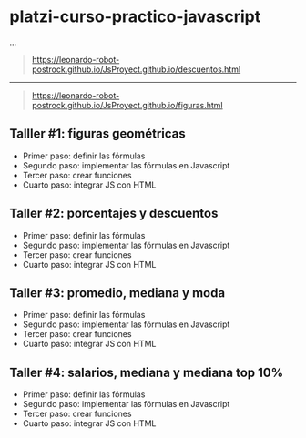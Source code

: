 # platzi-curso-practico-javascript

...

> https://leonardo-robot-postrock.github.io/JsProyect.github.io/descuentos.html
---
> https://leonardo-robot-postrock.github.io/JsProyect.github.io/figuras.html

## Talller #1: figuras geométricas

- Primer paso: definir las fórmulas
- Segundo paso: implementar las fórmulas en Javascript 
- Tercer paso: crear funciones
- Cuarto paso: integrar JS con HTML

## Taller #2: porcentajes y descuentos

- Primer paso: definir las fórmulas
- Segundo paso: implementar las fórmulas en Javascript 
- Tercer paso: crear funciones
- Cuarto paso: integrar JS con HTML

## Taller #3: promedio, mediana y moda

- Primer paso: definir las fórmulas
- Segundo paso: implementar las fórmulas en Javascript 
- Tercer paso: crear funciones
- Cuarto paso: integrar JS con HTML

## Taller #4: salarios, mediana y mediana top 10%

- Primer paso: definir las fórmulas
- Segundo paso: implementar las fórmulas en Javascript 
- Tercer paso: crear funciones
- Cuarto paso: integrar JS con HTML
